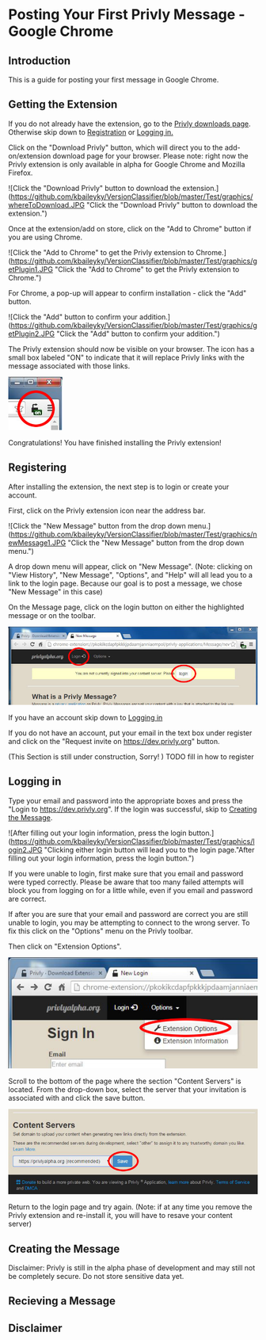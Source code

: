# Posting Your First Privly Message - Google Chrome

## Introduction

This is a guide for posting your first message in Google Chrome.

## Getting the Extension

If you do not already have the extension, go to the [Privly downloads page](https://priv.ly/pages/download.html).
Otherwise skip down to [Registration](#registration) or [Logging in.](#logging-in)



Click on the "Download Privly" button, which will direct you to the add-on/extension download page for your browser.
Please note: right now the Privly extension is only available in alpha for Google Chrome and Mozilla Firefox.

![Click the "Download Privly" button to download the extension.](https://github.com/kbaileyky/VersionClassifier/blob/master/Test/graphics/whereToDownload.JPG "Click the "Download Privly" button to download the extension.")

Once at the extension/add on store, click on the "Add to Chrome" button if you are using Chrome.

![Click the "Add to Chrome" to get the Privly extension to Chrome.](https://github.com/kbaileyky/VersionClassifier/blob/master/Test/graphics/getPlugin1.JPG "Click the "Add to Chrome" to get the Privly extension to Chrome.")

For Chrome, a pop-up will appear to confirm installation - click the "Add" button.

![Click the "Add" button to confirm your addition.](https://github.com/kbaileyky/VersionClassifier/blob/master/Test/graphics/getPlugin2.JPG "Click the "Add" button to confirm your addition.")

The Privly extension should now be visible on your browser. 
The icon has a small box labeled "ON" to indicate that it will replace Privly links with the message associated with those links.

![The Privly icon shows on - indicating it is replacing links with content.](https://github.com/kbaileyky/VersionClassifier/blob/master/Test/graphics/extensionIcon.JPG "The Privly icon shows on - indicating it is replacing links with content.")

Congratulations! You have finished installing the Privly extension!


## Registering

After installing the extension, the next step is to login or create your account.

First, click on the Privly extension icon near the address bar.

![Click the "New Message" button from the drop down menu.](https://github.com/kbaileyky/VersionClassifier/blob/master/Test/graphics/newMessage1.JPG "Click the "New Message" button from the drop down menu.")

A drop down menu will appear, click on "New Message".
(Note: clicking on "View History", "New Message", "Options", and "Help" will all lead you to a link to the login page. Because our goal is to post a message, we chose "New Message" in this case)

On the Message page, click on the login button on either the highlighted message or on the toolbar.

![Clicking either login button will lead you to the login page.](https://github.com/kbaileyky/VersionClassifier/blob/master/Test/graphics/login1.JPG "Clicking either login button will lead you to the login page.")

If you have an account skip down to [Logging in](#creating-the-message)

If you do not have an account, put your email in the text box under register and click on the "Request invite on https://dev.privly.org" button.

(This Section is still under construction, Sorry! )
TODO fill in how to register

## Logging in

Type your email and password into the appropriate boxes and press the "Login to https://dev.privly.org".
If the login was successful, skip to [Creating the Message](#creating-the-message).

![After filling out your login information, press the login button.](https://github.com/kbaileyky/VersionClassifier/blob/master/Test/graphics/login2.JPG "Clicking either login button will lead you to the login page."After filling out your login information, press the login button.")


If you were unable to login, first make sure that you email and password were typed correctly. 
Please be aware that too many failed attempts will block you from logging on for a little while, even if you email and password are correct.

If after you are sure that your email and password are correct you are still unable to login, you may be attempting to connect to the wrong server.
To fix this click on the "Options" menu on the Privly toolbar.


Then click on "Extension Options".

![Click here to change your content server.](https://github.com/kbaileyky/VersionClassifier/blob/master/Test/graphics/options1.JPG "Click here to change your content server.")



Scroll to the bottom of the page where the section "Content Servers" is located.
From the drop-down box, select the server that your invitation is associated with and click the save button.

![After selecting the correct content server, click the save button.](https://github.com/kbaileyky/VersionClassifier/blob/master/Test/graphics/contentserver1.JPG "After selecting the correct content server, click the save button.")

Return to the login page and try again.
(Note: if at any time you remove the Privly extension and re-install it, you will have to resave your content server)


## Creating the Message


Disclaimer: Privly is still in the alpha phase of development and may still not be completely secure. Do not store sensitive data yet.




## Recieving a Message




## Disclaimer
